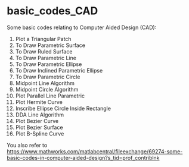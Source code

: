 # basic_codes_CAD
Some basic codes relating to Computer Aided Design (CAD):
1. Plot a Triangular Patch
2. To Draw Parametric Surface
3. To Draw Ruled Surface
4. To Draw Parametric Line
5. To Draw Parametric Ellipse
6. To Draw Inclined Parametric Ellipse
7. To Draw Parametric Circle
8. Midpoint Line Algorithm
9. Midpoint Circle Algorithm
10. Plot Parallel Line Parametric
11. Plot Hermite Curve
12. Inscribe Ellipse Circle Inside Rectangle
13. DDA Line Algorithm
14. Plot Bezier Curve
15. Plot Bezier Surface
16. Plot B-Spline Curve

You also refer to https://www.mathworks.com/matlabcentral/fileexchange/69274-some-basic-codes-in-computer-aided-design?s_tid=prof_contriblnk
